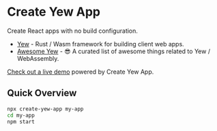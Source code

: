 # Create Yew App

Create React apps with no build configuration.

- [Yew](https://github.com/yewstack/yew) - Rust / Wasm framework for building client web apps.
- [Awesome Yew](https://github.com/jetli/awesome-yew) - 😎 A curated list of awesome things related to Yew / WebAssembly.

[Check out a live demo](https://jetli.github.io/create-yew-app/) powered by Create Yew App.

## Quick Overview

```sh
npx create-yew-app my-app
cd my-app
npm start
```

